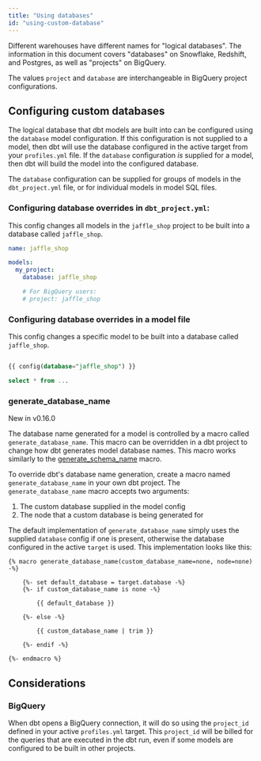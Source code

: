 ```yaml
---
title: "Using databases"
id: "using-custom-database"
---
```



<Callout type="info" title="A word on naming">

Different warehouses have different names for "logical databases". The information in this document covers "databases" on Snowflake, Redshift, and Postgres, as well as "projects" on BigQuery.

The values `project` and `database` are interchangeable in BigQuery project configurations.

</Callout>

## Configuring custom databases

The logical database that dbt models are built into can be configured using the `database` model configuration. If this configuration is not supplied to a model, then dbt will use the database configured in the active target from your `profiles.yml` file. If the `database` configuration *is* supplied for a model, then dbt will build the model into the configured  database.

The `database` configuration can be supplied for groups of models in the `dbt_project.yml` file, or for individual models in model SQL files.

### Configuring database overrides in `dbt_project.yml`:

This config changes all models in the `jaffle_shop` project to be built into a database called `jaffle_shop`.

<File name='dbt_project.yml'>

```yaml
name: jaffle_shop

models:
  my_project:
    database: jaffle_shop

    # For BigQuery users:
    # project: jaffle_shop
```

</File>

### Configuring database overrides in a model file

This config changes a specific model to be built into a database called `jaffle_shop`.

<File name='models/my_model.sql'>

```sql

{{ config(database="jaffle_shop") }}

select * from ...
```

</File>

### generate_database_name

<Changelog>New in v0.16.0</Changelog>

The database name generated for a model is controlled by a macro called `generate_database_name`. This macro can be overridden in a dbt project to change how dbt generates model database names. This macro works similarly to the [generate_schema_name](using-custom-schemas#advanced-custom-schema-configuration) macro.

To override dbt's database name generation, create a macro named `generate_database_name` in your own dbt project. The `generate_database_name` macro accepts two arguments:

1. The custom database supplied in the model config
2. The node that a custom database is being generated for

The default implementation of `generate_database_name` simply uses the supplied `database` config if one is present, otherwise the database configured in the active `target` is used. This implementation looks like this:

<File name='get_custom_database.sql'>

```jinja2
{% macro generate_database_name(custom_database_name=none, node=none) -%}

    {%- set default_database = target.database -%}
    {%- if custom_database_name is none -%}

        {{ default_database }}

    {%- else -%}

        {{ custom_database_name | trim }}

    {%- endif -%}

{%- endmacro %}

```

</File>

## Considerations

### BigQuery

When dbt opens a BigQuery connection, it will do so using the `project_id` defined in your active `profiles.yml` target. This `project_id` will be billed for the queries that are executed in the dbt run, even if some models are configured to be built in other projects.
